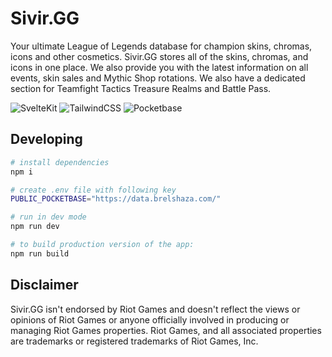 # Sivir.GG

Your ultimate League of Legends database for champion skins, chromas, icons and other cosmetics. Sivir.GG stores all of the skins, chromas, and icons in one place. We also provide you with the latest information on all events, skin sales and Mythic Shop rotations. We also have a dedicated section for Teamfight Tactics Treasure Realms and Battle Pass.

![SvelteKit](https://img.shields.io/badge/svelte-%23f1413d.svg?style=for-the-badge&logo=svelte&logoColor=white)
![TailwindCSS](https://img.shields.io/badge/tailwindcss-%2338B2AC.svg?style=for-the-badge&logo=tailwind-css&logoColor=white)
![Pocketbase](https://img.shields.io/badge/PocketBase-B8DBE4?style=for-the-badge&logo=PocketBase&logoColor=000000)

## Developing
```bash
# install dependencies
npm i

# create .env file with following key
PUBLIC_POCKETBASE="https://data.brelshaza.com/"

# run in dev mode
npm run dev

# to build production version of the app:
npm run build

```


## Disclaimer
Sivir.GG isn't endorsed by Riot Games and doesn't reflect the views or opinions of Riot Games or anyone officially involved in producing or managing Riot Games properties. Riot Games, and all associated properties are trademarks or registered trademarks of Riot Games, Inc.

